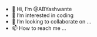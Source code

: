 - 👋 Hi, I’m @ABYashwante
- 👀 I’m interested in coding
- 💞️ I’m looking to collaborate on ...
- 📫 How to reach me ...

<!---
ABYashwante/ABYashwante is a ✨ special ✨ repository because its `README.md` (this file) appears on your GitHub profile.
You can click the Preview link to take a look at your changes.
--->
